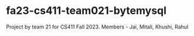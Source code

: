 # fa23-cs411-team021-bytemysql
Project by team 21 for CS411 Fall 2023. Members - Jai, Mitali, Khushi, Rahul
